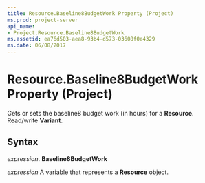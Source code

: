 ```yaml
---
title: Resource.Baseline8BudgetWork Property (Project)
ms.prod: project-server
api_name:
- Project.Resource.Baseline8BudgetWork
ms.assetid: ea76d503-aea8-93b4-d573-03608f0e4329
ms.date: 06/08/2017
---
```



# Resource.Baseline8BudgetWork Property (Project)

Gets or sets the baseline8 budget work (in hours) for a **Resource**. Read/write **Variant**.


## Syntax

 _expression_. **Baseline8BudgetWork**

 _expression_ A variable that represents a **Resource** object.


